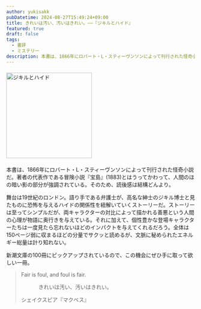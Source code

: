 ```yaml
---
author: yukisakk
pubDatetime: 2024-08-27T15:49:24+09:00
title: きれいは汚い、汚いはきれい。——『ジキルとハイド』
featured: true
draft: false
tags:
  - 書評
  - ミステリー
description: 本書は、1866年にロバート・L・スティーヴンソンによって刊行された怪奇小説だ。
---
```


<div style="margin: 20px 0">
<a href="https://www.amazon.co.jp/dp/4102003037/ref=nosim?tag=revbooks084-22" class="inline-block" style="margin: 0; padding: 0; border-width: 0;">     
<img src="https://images-na.ssl-images-amazon.com/images/P/4102003037.09.LZZZZZZZ.jpg" alt="ジキルとハイド" style="width: 228px; height: auto; border-radius: 0; margin: 0; padding: 0;"> 
</a>
</div>

本書は、1866年にロバート・L・スティーヴンソンによって刊行された怪奇小説だ。著者の代表作である冒険小説『宝島』(1883)とはうってかわって、人間のほの暗い影の部分が強調されている。そのため、読後感は結構どんより。

舞台は19世紀のロンドン。語り手である弁護士が、高名な紳士のジキル博士と見たものに恐怖を与えるハイドの関係性を紐解いていくストーリーだ。ストーリーは至ってシンプルだが、両キャラクターの対比によって描かれる善悪という人間の心理が物語に奥行きを与えている。それに加えて、個性豊かな登場キャラクターたちは一度見たら忘れないほどのインパクトを与えてくれるだろう。全体は150ページ弱に収まるほどの分量でサクッと読めるが、文脈に秘められたエネルギー総量は計り知れない。

新潮文庫の100冊にピックアップされているので、この機会にぜひ手に取って欲しい一冊。

> Fair is foul, and foul is fair.
>
> 　　　 きれいは汚い、汚いはきれい。
>
> シェイクスピア『マクベス』
